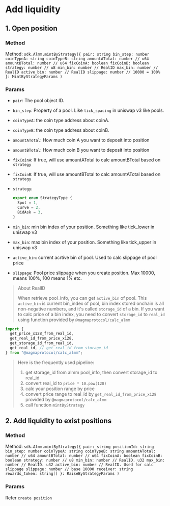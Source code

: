 # Add liquidity

## 1. Open position

### Method

Method: `sdk.Almm.mintByStrategy({
pair: string
bin_step: number
coinTypeA: string
coinTypeB: string
amountATotal: number // u64
amountBTotal: number // u64
fixCoinA: boolean
fixCoinB: boolean
strategy: number // u8
min_bin: number // RealID
max_bin: number // RealID
active_bin: number // RealID
slippage: number // 10000 = 100%
}: MintByStrategyParams
)`

### Params

- `pair`: The pool object ID.

- `bin_step`: Property of a pool. Like `tick_spacing` in uniswap v3 like pools.

- `coinTypeA`: the coin type address about coinA.

- `coinTypeB`: the coin type address about coinB.

- `amountATotal`: How much coin A you want to deposit into position

- `amountBTotal`: How much coin B you want to deposit into position

- `fixCoinA`: If true, will use amountATotal to calc amountBTotal based on `strategy`

- `fixCoinB`: If true, will use amountBTotal to calc amountATotal based on `strategy`

- `strategy`:

  ```typescript
  export enum StrategyType {
    Spot = 1,
    Curve = 2,
    BidAsk = 3,
  }
  ```

- `min_bin`: min bin index of your position. Something like tick_lower in uniswap v3

- `max_bin`: max bin index of your position. Something like tick_upper in uniswap v3

- `active_bin`: current acrtive bin of pool. Used to calc slippage of pool price

- `slippage`: Pool price slippage when you create position. Max 10000, means 100%, 100 means 1% etc.

> About RealID
>
> When retrieve pool_info, you can get `active_bin` of pool. This `active_bin` is current bin_index of pool, bin index stored onchain is all non-negative numbers, and it's called `storage_id` of a bin.
> If you want to calc price of a bin index, you need to convert `storage_id` to `real_id` using function provided by `@magmaprotocol/calc_almm`

```typescript
import {
  get_price_x128_from_real_id,
  get_real_id_from_price_x128,
  get_storage_id_from_real_id,
  get_real_id, // get real_id from storage_id
} from "@magmaprotocol/calc_almm";
```

> Here is the frequently used pipeline:
>
> 1. get storage_id from almm pool_info, then convert storage_id to real_id
> 2. convert real_id to `price * 10.pow(128)`
> 3. calc your position range by price
> 4. convert price range to real_id by `get_real_id_from_price_x128` provided by `@magmaprotocol/calc_almm`
> 5. call function `mintByStrategy`

## 2. Add liquidity to exist positions

### Method

Method: `sdk.Almm.mintByStrategy({
pair: string
positionId: string
bin_step: number
coinTypeA: string
coinTypeB: string
amountATotal: number // u64
amountBTotal: number // u64
fixCoinA: boolean
fixCoinB: boolean
strategy: number // u8
min_bin: number // RealID. u32
max_bin: number // RealID. u32
active_bin: number // RealID. Used for calc slippage
slippage: number // base 10000
receiver: string
rewards_token: string[]
}: RaiseByStrategyParams
)`

### Params

Refer `create position`

